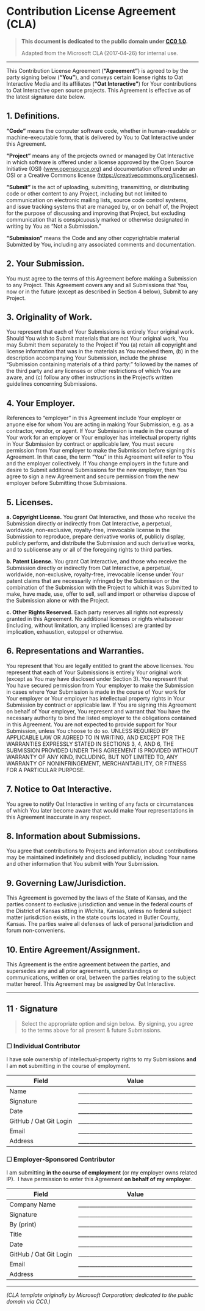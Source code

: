 # Contribution License Agreement (CLA)

> **This document is dedicated to the public domain under [CC0 1.0](https://creativecommons.org/publicdomain/zero/1.0/).**
>
> Adapted from the Microsoft CLA (2017‑04‑26) for internal use.

---

This Contribution License Agreement (**“Agreement”**) is agreed to by the party signing below (**“You”**), and conveys certain license rights to Oat Interactive Media and its affiliates (**“Oat Interactive”**) for Your contributions to Oat Interactive open source projects. This Agreement is effective as of the latest signature date below.


## 1. Definitions.

**“Code”** means the computer software code, whether in human-readable or machine-executable form, that is delivered by You to Oat Interactive under this Agreement.                                      

**“Project”** means any of the projects owned or managed by Oat Interactive in which software is offered under a license approved by the Open Source Initiative (OSI) (www.opensource.org) and documentation offered under an OSI or a Creative Commons license (https://creativecommons.org/licenses).

**“Submit”** is the act of uploading, submitting, transmitting, or distributing code or other content to any Project, including but not limited to communication on electronic mailing lists, source code control systems, and issue tracking systems that are managed by, or on behalf of, the Project for the purpose of discussing and improving that Project, but excluding communication that is conspicuously marked or otherwise designated in writing by You as “Not a Submission.”

**“Submission”** means the Code and any other copyrightable material Submitted by You, including any associated comments and documentation.

## 2. Your Submission.

You must agree to the terms of this Agreement before making a Submission to any Project. This Agreement covers any and all Submissions that You, now or in the future (except as described in Section 4 below), Submit to any Project.

## 3. Originality of Work.

You represent that each of Your Submissions is entirely Your original work. Should You wish to Submit materials that are not Your original work, You may Submit them separately to the Project if You (a) retain all copyright and license information that was in the materials as You received them, (b) in the description accompanying Your Submission, include the phrase “Submission containing materials of a third party:” followed by the names of the third party and any licenses or other restrictions of which You are aware, and (c) follow any other instructions in the Project’s written guidelines concerning Submissions.

## 4. Your Employer.
References to “employer” in this Agreement include Your employer or anyone else for whom You are acting in making Your Submission, e.g. as a contractor, vendor, or agent. If Your Submission is made in the course of Your work for an employer or Your employer has intellectual property rights in Your Submission by contract or applicable law, You must secure permission from Your employer to make the Submission before signing this Agreement. In that case, the term “You” in this Agreement will refer to You and the employer collectively. If You change employers in the future and desire to Submit additional Submissions for the new employer, then You agree to sign a new Agreement and secure permission from the new employer before Submitting those Submissions.

## 5. Licenses.

**a. Copyright License.** You grant Oat Interactive, and those who receive the Submission directly or indirectly from Oat Interactive, a perpetual, worldwide, non-exclusive, royalty-free, irrevocable license in the Submission to reproduce, prepare derivative works of, publicly display, publicly perform, and distribute the Submission and such derivative works, and to sublicense any or all of the foregoing rights to third parties.

**b. Patent License.** You grant Oat Interactive, and those who receive the Submission directly or indirectly from Oat Interactive, a perpetual, worldwide, non-exclusive, royalty-free, irrevocable license under Your patent claims that are necessarily infringed by the Submission or the combination of the Submission with the Project to which it was Submitted to make, have made, use, offer to sell, sell and import or otherwise dispose of the Submission alone or with the Project.

**c. Other Rights Reserved.** Each party reserves all rights not expressly granted in this Agreement. No additional licenses or rights whatsoever (including, without limitation, any implied licenses) are granted by implication, exhaustion, estoppel or otherwise.

## 6. Representations and Warranties.

You represent that You are legally entitled to grant the above licenses. You represent that each of Your Submissions is entirely Your original work (except as You may have disclosed under Section 3). You represent that You have secured permission from Your employer to make the Submission in cases where Your Submission is made in the course of Your work for Your employer or Your employer has intellectual property rights in Your Submission by contract or applicable law. If You are signing this Agreement on behalf of Your employer, You represent and warrant that You have the necessary authority to bind the listed employer to the obligations contained in this Agreement. You are not expected to provide support for Your Submission, unless You choose to do so. UNLESS REQUIRED BY APPLICABLE LAW OR AGREED TO IN WRITING, AND EXCEPT FOR THE WARRANTIES EXPRESSLY STATED IN SECTIONS 3, 4, AND 6, THE SUBMISSION PROVIDED UNDER THIS AGREEMENT IS PROVIDED WITHOUT WARRANTY OF ANY KIND, INCLUDING, BUT NOT LIMITED TO, ANY WARRANTY OF NONINFRINGEMENT, MERCHANTABILITY, OR FITNESS FOR A PARTICULAR PURPOSE.

## 7. Notice to Oat Interactive.

You agree to notify Oat Interactive in writing of any facts or circumstances of which You later become aware that would make Your representations in this Agreement inaccurate in any respect.

## 8. Information about Submissions.

You agree that contributions to Projects and information about contributions may be maintained indefinitely and disclosed publicly, including Your name and other information that You submit with Your Submission.

## 9. Governing Law/Jurisdiction.

This Agreement is governed by the laws of the State of Kansas, and the parties consent to exclusive jurisdiction and venue in the federal courts of the District of Kansas sitting in Wichita, Kansas, unless no federal subject matter jurisdiction exists, in the state courts located in Butler County, Kansas. The parties waive all defenses of lack of personal jurisdiction and forum non-conveniens.

## 10. Entire Agreement/Assignment.

This Agreement is the entire agreement between the parties, and supersedes any and all prior agreements, understandings or communications, written or oral, between the parties relating to the subject matter hereof. This Agreement may be assigned by Oat Interactive.

---

## 11 · Signature

> Select the appropriate option and sign below.  By signing, you agree to the terms above for all present & future Submissions.

### ☐ Individual Contributor

I have sole ownership of intellectual‑property rights to my Submissions **and** I am **not** submitting in the course of employment.

| Field              | Value                                                                              |
| ------------------ | ---------------------------------------------------------------------------------- |
| Name               | \_\_\_\_\_\_\_\_\_\_\_\_\_\_\_\_\_\_\_\_\_\_\_\_\_\_\_\_\_\_\_\_\_\_\_\_\_\_\_\_\_ |
| Signature          | \_\_\_\_\_\_\_\_\_\_\_\_\_\_\_\_\_\_\_\_\_\_\_\_\_\_\_\_\_\_\_\_\_\_\_\_\_\_\_\_\_ |
| Date               | \_\_\_\_\_\_\_\_\_\_\_\_\_\_\_\_\_\_\_\_\_\_\_\_\_\_\_\_\_\_\_\_\_\_\_\_\_\_\_\_\_ |
| GitHub / Oat Git Login | \_\_\_\_\_\_\_\_\_\_\_\_\_\_\_\_\_\_\_\_\_\_\_\_\_\_\_\_\_\_\_\_\_\_\_\_\_\_\_\_\_ |
| Email              | \_\_\_\_\_\_\_\_\_\_\_\_\_\_\_\_\_\_\_\_\_\_\_\_\_\_\_\_\_\_\_\_\_\_\_\_\_\_\_\_\_ |
| Address            | \_\_\_\_\_\_\_\_\_\_\_\_\_\_\_\_\_\_\_\_\_\_\_\_\_\_\_\_\_\_\_\_\_\_\_\_\_\_\_\_\_ |

### ☐ Employer‑Sponsored Contributor

I am submitting **in the course of employment** (or my employer owns related IP).  I have permission to enter this Agreement **on behalf of my employer**.

| Field              | Value                                                                              |
| ------------------ | ---------------------------------------------------------------------------------- |
| Company Name       | \_\_\_\_\_\_\_\_\_\_\_\_\_\_\_\_\_\_\_\_\_\_\_\_\_\_\_\_\_\_\_\_\_\_\_\_\_\_\_\_\_ |
| Signature          | \_\_\_\_\_\_\_\_\_\_\_\_\_\_\_\_\_\_\_\_\_\_\_\_\_\_\_\_\_\_\_\_\_\_\_\_\_\_\_\_\_ |
| By (print)         | \_\_\_\_\_\_\_\_\_\_\_\_\_\_\_\_\_\_\_\_\_\_\_\_\_\_\_\_\_\_\_\_\_\_\_\_\_\_\_\_\_ |
| Title              | \_\_\_\_\_\_\_\_\_\_\_\_\_\_\_\_\_\_\_\_\_\_\_\_\_\_\_\_\_\_\_\_\_\_\_\_\_\_\_\_\_ |
| Date               | \_\_\_\_\_\_\_\_\_\_\_\_\_\_\_\_\_\_\_\_\_\_\_\_\_\_\_\_\_\_\_\_\_\_\_\_\_\_\_\_\_ |
| GitHub / Oat Git Login | \_\_\_\_\_\_\_\_\_\_\_\_\_\_\_\_\_\_\_\_\_\_\_\_\_\_\_\_\_\_\_\_\_\_\_\_\_\_\_\_\_ |
| Email              | \_\_\_\_\_\_\_\_\_\_\_\_\_\_\_\_\_\_\_\_\_\_\_\_\_\_\_\_\_\_\_\_\_\_\_\_\_\_\_\_\_ |
| Address            | \_\_\_\_\_\_\_\_\_\_\_\_\_\_\_\_\_\_\_\_\_\_\_\_\_\_\_\_\_\_\_\_\_\_\_\_\_\_\_\_\_ |

---

*(CLA template originally by Microsoft Corporation; dedicated to the public domain via CC0.)*

